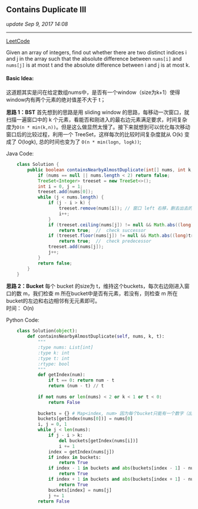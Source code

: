 ## Contains Duplicate III
_update Sep 9, 2017  14:08_

---
[LeetCode](https://leetcode.com/problems/contains-duplicate-iii/description/)

Given an array of integers, find out whether there are two distinct indices i and j in the array such that the absolute difference between `nums[i]` and `nums[j]` is at most t and the absolute difference between i and j is at most k.

#### Basic Idea:
这道题其实是问在给定数组nums中，是否有一个window（size为k+1）使得window内有两个元素的绝对值差不大于 t；

**思路 1：BST**
首先想到的思路是用 sliding window 的思路，每移动一次窗口，就扫描一遍窗口中的 k 个元素，看能否和刚进入的最右边元素满足要求，时间复杂度为`O(n * min(k,n))`。但是这么做显然太慢了。接下来就想到可以优化每次移动窗口后的比较过程，利用一个 TreeSet，这样每次的比较时间复杂度就从 O(k) 变成了 O(logk), 总的时间也变为了 `O(n * min(logn, logk))`;

Java Code:
```java
    class Solution {
        public boolean containsNearbyAlmostDuplicate(int[] nums, int k, int t) {
            if (nums == null || nums.length < 2) return false;
            TreeSet<Integer> treeset = new TreeSet<>();
            int i = 0, j = 1;
            treeset.add(nums[0]);
            while (j < nums.length) {
                if (j - i > k) {
                    treeset.remove(nums[i]); // 窗口 left 右移，删去出去的num
                    i++;
                }
                if (treeset.ceiling(nums[j]) != null && Math.abs((long)treeset.ceiling(nums[j]) - (long)nums[j]) <= t) 
                    return true;  //  check successor
                if (treeset.floor(nums[j]) != null && Math.abs((long)treeset.floor(nums[j]) - (long)nums[j]) <= t) 
                    return true;  //  check predecessor
                treeset.add(nums[j]);
                j++;
            }
            return false;
        }
    }
```

**思路 2：Bucket**
每个 bucket 的size为 t，维持这个buckets，每次右边刚进入窗口的数 m，我们检查 m 所在bucket中是否有元素，若没有，则检查 m 所在bucket的左边和右边相邻有无元素即可。   
时间： O(n)

Python Code:
```python
    class Solution(object):
        def containsNearbyAlmostDuplicate(self, nums, k, t):
            """
            :type nums: List[int]
            :type k: int
            :type t: int
            :rtype: bool
            """
            def getIndex(num):
                if t == 0: return num - t
                return (num - t) // t
            
            if not nums or len(nums) < 2 or k < 1 or t < 0:
                return False
            
            buckets = {} # Map<index, num> 因为每个bucket只能有一个数字（出现两个就返回true了）
            buckets[getIndex(nums[0])] = nums[0]
            i, j = 0, 1
            while j < len(nums):
                if j - i > k:
                    del buckets[getIndex(nums[i])]
                    i += 1
                index = getIndex(nums[j])
                if index in buckets:
                    return True
                if index - 1 in buckets and abs(buckets[index - 1] - nums[j]) <= t:
                    return True
                if index + 1 in buckets and abs(buckets[index + 1] - nums[j]) <= t:
                    return True
                buckets[index] = nums[j]
                j += 1
            return False
```




